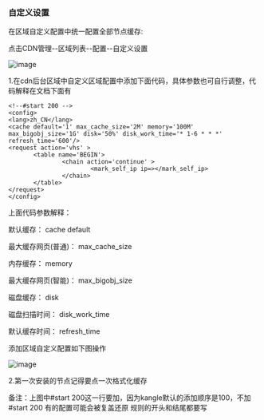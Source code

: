 ### 自定义设置

在区域自定义配置中统一配置全部节点缓存:

点击CDN管理--区域列表--配置--自定义设置

![image](https://user-images.githubusercontent.com/90588289/134640725-5eaee839-cfb0-46ea-8a09-5b977a62ef0b.png)

1.在cdn后台区域中自定义区域配置中添加下面代码，具体参数也可自行调整，代码解释在文档下面有

```
<!--#start 200 -->
<config>
<lang>zh_CN</lang>
<cache default='1' max_cache_size='2M' memory='100M' max_bigobj_size='1G' disk='50%' disk_work_time='* 1-6 * * *' refresh_time='600'/>
<request action='vhs' >
       <table name='BEGIN'>
               <chain action='continue' >
                       <mark_self_ip ip=></mark_self_ip>
               </chain>
       </table>
</request>
</config>
```

上面代码参数解释：

默认缓存： cache default

最大缓存网页(普通)： max_cache_size

内存缓存： memory

最大缓存网页(智能)： max_bigobj_size

磁盘缓存： disk

磁盘扫描时间： disk_work_time

默认缓存时间： refresh_time

添加区域自定义配置如下图操作

![image](https://user-images.githubusercontent.com/90588289/133736670-36eeaa48-8aed-4036-bcfc-4ae369a828a4.png)

2.第一次安装的节点记得要点一次格式化缓存

备注：上图中#start 200这一行要加，因为kangle默认的添加顺序是100，不加#start 200 有的配置可能会被复盖还原 规则的开头和结尾都要写

